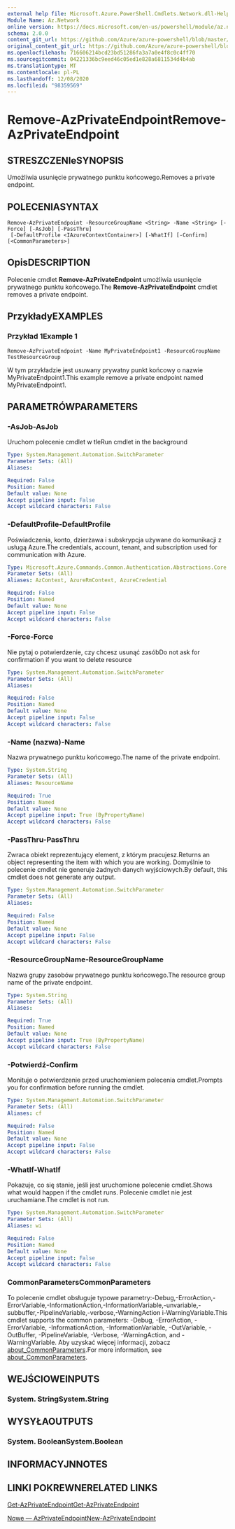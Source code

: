 ```yaml
---
external help file: Microsoft.Azure.PowerShell.Cmdlets.Network.dll-Help.xml
Module Name: Az.Network
online version: https://docs.microsoft.com/en-us/powershell/module/az.network/remove-azprivateendpoint
schema: 2.0.0
content_git_url: https://github.com/Azure/azure-powershell/blob/master/src/Network/Network/help/Remove-AzPrivateEndpoint.md
original_content_git_url: https://github.com/Azure/azure-powershell/blob/master/src/Network/Network/help/Remove-AzPrivateEndpoint.md
ms.openlocfilehash: 716606214bcd23bd51286fa3a7a0e4f8c0c4ff70
ms.sourcegitcommit: 04221336bc9eed46c05ed1e828a6811534d4b4ab
ms.translationtype: MT
ms.contentlocale: pl-PL
ms.lasthandoff: 12/08/2020
ms.locfileid: "98359569"
---
```

# <span data-ttu-id="fb5da-101">Remove-AzPrivateEndpoint</span><span class="sxs-lookup"><span data-stu-id="fb5da-101">Remove-AzPrivateEndpoint</span></span>

## <span data-ttu-id="fb5da-102">STRESZCZENIe</span><span class="sxs-lookup"><span data-stu-id="fb5da-102">SYNOPSIS</span></span>
<span data-ttu-id="fb5da-103">Umożliwia usunięcie prywatnego punktu końcowego.</span><span class="sxs-lookup"><span data-stu-id="fb5da-103">Removes a private endpoint.</span></span>

## <span data-ttu-id="fb5da-104">POLECENIA</span><span class="sxs-lookup"><span data-stu-id="fb5da-104">SYNTAX</span></span>

```
Remove-AzPrivateEndpoint -ResourceGroupName <String> -Name <String> [-Force] [-AsJob] [-PassThru]
 [-DefaultProfile <IAzureContextContainer>] [-WhatIf] [-Confirm] [<CommonParameters>]
```

## <span data-ttu-id="fb5da-105">Opis</span><span class="sxs-lookup"><span data-stu-id="fb5da-105">DESCRIPTION</span></span>
<span data-ttu-id="fb5da-106">Polecenie cmdlet **Remove-AzPrivateEndpoint** umożliwia usunięcie prywatnego punktu końcowego.</span><span class="sxs-lookup"><span data-stu-id="fb5da-106">The **Remove-AzPrivateEndpoint** cmdlet removes a private endpoint.</span></span> 

## <span data-ttu-id="fb5da-107">Przykłady</span><span class="sxs-lookup"><span data-stu-id="fb5da-107">EXAMPLES</span></span>

### <span data-ttu-id="fb5da-108">Przykład 1</span><span class="sxs-lookup"><span data-stu-id="fb5da-108">Example 1</span></span>
```
Remove-AzPrivateEndpoint -Name MyPrivateEndpoint1 -ResourceGroupName TestResourceGroup
```

<span data-ttu-id="fb5da-109">W tym przykładzie jest usuwany prywatny punkt końcowy o nazwie MyPrivateEndpoint1.</span><span class="sxs-lookup"><span data-stu-id="fb5da-109">This example remove a private endpoint named MyPrivateEndpoint1.</span></span>

## <span data-ttu-id="fb5da-110">PARAMETRÓW</span><span class="sxs-lookup"><span data-stu-id="fb5da-110">PARAMETERS</span></span>

### <span data-ttu-id="fb5da-111">-AsJob</span><span class="sxs-lookup"><span data-stu-id="fb5da-111">-AsJob</span></span>
<span data-ttu-id="fb5da-112">Uruchom polecenie cmdlet w tle</span><span class="sxs-lookup"><span data-stu-id="fb5da-112">Run cmdlet in the background</span></span>

```yaml
Type: System.Management.Automation.SwitchParameter
Parameter Sets: (All)
Aliases:

Required: False
Position: Named
Default value: None
Accept pipeline input: False
Accept wildcard characters: False
```

### <span data-ttu-id="fb5da-113">-DefaultProfile</span><span class="sxs-lookup"><span data-stu-id="fb5da-113">-DefaultProfile</span></span>
<span data-ttu-id="fb5da-114">Poświadczenia, konto, dzierżawa i subskrypcja używane do komunikacji z usługą Azure.</span><span class="sxs-lookup"><span data-stu-id="fb5da-114">The credentials, account, tenant, and subscription used for communication with Azure.</span></span>

```yaml
Type: Microsoft.Azure.Commands.Common.Authentication.Abstractions.Core.IAzureContextContainer
Parameter Sets: (All)
Aliases: AzContext, AzureRmContext, AzureCredential

Required: False
Position: Named
Default value: None
Accept pipeline input: False
Accept wildcard characters: False
```

### <span data-ttu-id="fb5da-115">-Force</span><span class="sxs-lookup"><span data-stu-id="fb5da-115">-Force</span></span>
<span data-ttu-id="fb5da-116">Nie pytaj o potwierdzenie, czy chcesz usunąć zasób</span><span class="sxs-lookup"><span data-stu-id="fb5da-116">Do not ask for confirmation if you want to delete resource</span></span>

```yaml
Type: System.Management.Automation.SwitchParameter
Parameter Sets: (All)
Aliases:

Required: False
Position: Named
Default value: None
Accept pipeline input: False
Accept wildcard characters: False
```

### <span data-ttu-id="fb5da-117">-Name (nazwa)</span><span class="sxs-lookup"><span data-stu-id="fb5da-117">-Name</span></span>
<span data-ttu-id="fb5da-118">Nazwa prywatnego punktu końcowego.</span><span class="sxs-lookup"><span data-stu-id="fb5da-118">The name of the private endpoint.</span></span>

```yaml
Type: System.String
Parameter Sets: (All)
Aliases: ResourceName

Required: True
Position: Named
Default value: None
Accept pipeline input: True (ByPropertyName)
Accept wildcard characters: False
```

### <span data-ttu-id="fb5da-119">-PassThru</span><span class="sxs-lookup"><span data-stu-id="fb5da-119">-PassThru</span></span>
<span data-ttu-id="fb5da-120">Zwraca obiekt reprezentujący element, z którym pracujesz.</span><span class="sxs-lookup"><span data-stu-id="fb5da-120">Returns an object representing the item with which you are working.</span></span>
<span data-ttu-id="fb5da-121">Domyślnie to polecenie cmdlet nie generuje żadnych danych wyjściowych.</span><span class="sxs-lookup"><span data-stu-id="fb5da-121">By default, this cmdlet does not generate any output.</span></span>

```yaml
Type: System.Management.Automation.SwitchParameter
Parameter Sets: (All)
Aliases:

Required: False
Position: Named
Default value: None
Accept pipeline input: False
Accept wildcard characters: False
```

### <span data-ttu-id="fb5da-122">-ResourceGroupName</span><span class="sxs-lookup"><span data-stu-id="fb5da-122">-ResourceGroupName</span></span>
<span data-ttu-id="fb5da-123">Nazwa grupy zasobów prywatnego punktu końcowego.</span><span class="sxs-lookup"><span data-stu-id="fb5da-123">The resource group name of the private endpoint.</span></span>

```yaml
Type: System.String
Parameter Sets: (All)
Aliases:

Required: True
Position: Named
Default value: None
Accept pipeline input: True (ByPropertyName)
Accept wildcard characters: False
```

### <span data-ttu-id="fb5da-124">-Potwierdź</span><span class="sxs-lookup"><span data-stu-id="fb5da-124">-Confirm</span></span>
<span data-ttu-id="fb5da-125">Monituje o potwierdzenie przed uruchomieniem polecenia cmdlet.</span><span class="sxs-lookup"><span data-stu-id="fb5da-125">Prompts you for confirmation before running the cmdlet.</span></span>

```yaml
Type: System.Management.Automation.SwitchParameter
Parameter Sets: (All)
Aliases: cf

Required: False
Position: Named
Default value: None
Accept pipeline input: False
Accept wildcard characters: False
```

### <span data-ttu-id="fb5da-126">-WhatIf</span><span class="sxs-lookup"><span data-stu-id="fb5da-126">-WhatIf</span></span>
<span data-ttu-id="fb5da-127">Pokazuje, co się stanie, jeśli jest uruchomione polecenie cmdlet.</span><span class="sxs-lookup"><span data-stu-id="fb5da-127">Shows what would happen if the cmdlet runs.</span></span>
<span data-ttu-id="fb5da-128">Polecenie cmdlet nie jest uruchamiane.</span><span class="sxs-lookup"><span data-stu-id="fb5da-128">The cmdlet is not run.</span></span>

```yaml
Type: System.Management.Automation.SwitchParameter
Parameter Sets: (All)
Aliases: wi

Required: False
Position: Named
Default value: None
Accept pipeline input: False
Accept wildcard characters: False
```

### <span data-ttu-id="fb5da-129">CommonParameters</span><span class="sxs-lookup"><span data-stu-id="fb5da-129">CommonParameters</span></span>
<span data-ttu-id="fb5da-130">To polecenie cmdlet obsługuje typowe parametry:-Debug,-ErrorAction,-ErrorVariable,-InformationAction,-InformationVariable,-unvariable,-subbuffer,-PipelineVariable,-verbose,-WarningAction i-WarningVariable.</span><span class="sxs-lookup"><span data-stu-id="fb5da-130">This cmdlet supports the common parameters: -Debug, -ErrorAction, -ErrorVariable, -InformationAction, -InformationVariable, -OutVariable, -OutBuffer, -PipelineVariable, -Verbose, -WarningAction, and -WarningVariable.</span></span> <span data-ttu-id="fb5da-131">Aby uzyskać więcej informacji, zobacz [about_CommonParameters](http://go.microsoft.com/fwlink/?LinkID=113216).</span><span class="sxs-lookup"><span data-stu-id="fb5da-131">For more information, see [about_CommonParameters](http://go.microsoft.com/fwlink/?LinkID=113216).</span></span>

## <span data-ttu-id="fb5da-132">WEJŚCIOWE</span><span class="sxs-lookup"><span data-stu-id="fb5da-132">INPUTS</span></span>

### <span data-ttu-id="fb5da-133">System. String</span><span class="sxs-lookup"><span data-stu-id="fb5da-133">System.String</span></span>

## <span data-ttu-id="fb5da-134">WYSYŁA</span><span class="sxs-lookup"><span data-stu-id="fb5da-134">OUTPUTS</span></span>

### <span data-ttu-id="fb5da-135">System. Boolean</span><span class="sxs-lookup"><span data-stu-id="fb5da-135">System.Boolean</span></span>

## <span data-ttu-id="fb5da-136">INFORMACYJN</span><span class="sxs-lookup"><span data-stu-id="fb5da-136">NOTES</span></span>

## <span data-ttu-id="fb5da-137">LINKI POKREWNE</span><span class="sxs-lookup"><span data-stu-id="fb5da-137">RELATED LINKS</span></span>

[<span data-ttu-id="fb5da-138">Get-AzPrivateEndpoint</span><span class="sxs-lookup"><span data-stu-id="fb5da-138">Get-AzPrivateEndpoint</span></span>](./Get-AzPrivateEndpoint.md)

[<span data-ttu-id="fb5da-139">Nowe — AzPrivateEndpoint</span><span class="sxs-lookup"><span data-stu-id="fb5da-139">New-AzPrivateEndpoint</span></span>](./New-AzPrivateEndpoint.md)